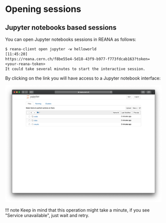 # Opening sessions

## Jupyter notebooks based sessions

You can open Jupyter notebooks sessions in REANA as follows:

```console
$ reana-client open jupyter -w helloworld                                                                                                                                                                      [11:45:20]
https://reana.cern.ch/f8be55e4-5d18-43f9-b977-f773fdcab163?token=<your-reana-token>
It could take several minutes to start the interactive session.
```

By clicking on the link you will have access to a Jupyter notebook interface:

![jupyter-notebook](../../images/interactive-session-jupyter-notebook.png)

!!! note
    Keep in mind that this operation might take a minute, if you see "Service unavailable", just wait and retry.
